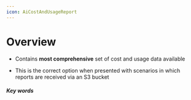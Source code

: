 ```yaml
---
icon: AiCostAndUsageReport
---
```

# Overview
- Contains **most comprehensive** set of cost and usage data available

- This is the correct option when presented with scenarios in which reports are received via an S3 bucket



##### Key words